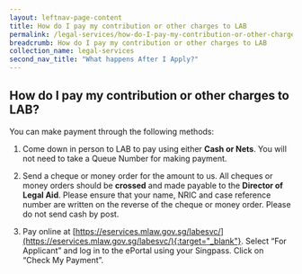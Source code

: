 ```yaml
---
layout: leftnav-page-content
title: How do I pay my contribution or other charges to LAB
permalink: /legal-services/how-do-I-pay-my-contribution-or-other-charges-to-LAB/
breadcrumb: How do I pay my contribution or other charges to LAB
collection_name: legal-services
second_nav_title: "What happens After I Apply?"
---
```


How do I pay my contribution or other charges to LAB?
---

You can make payment through the following methods:

1. Come down in person to LAB to pay using either **Cash or Nets**. You will not need to take a Queue Number for making payment.

2. Send a cheque or money order for the amount to us. All cheques or money orders should be **crossed** and made payable to the **Director of Legal Aid**. Please ensure that your name, NRIC and case reference number are written on the reverse of the cheque or money order.  Please do not send cash by post.

3. Pay online at [https://eservices.mlaw.gov.sg/labesvc/](https://eservices.mlaw.gov.sg/labesvc/){:target="_blank"}. Select “For Applicant” and log in to the ePortal using your Singpass. Click on “Check My Payment”.
